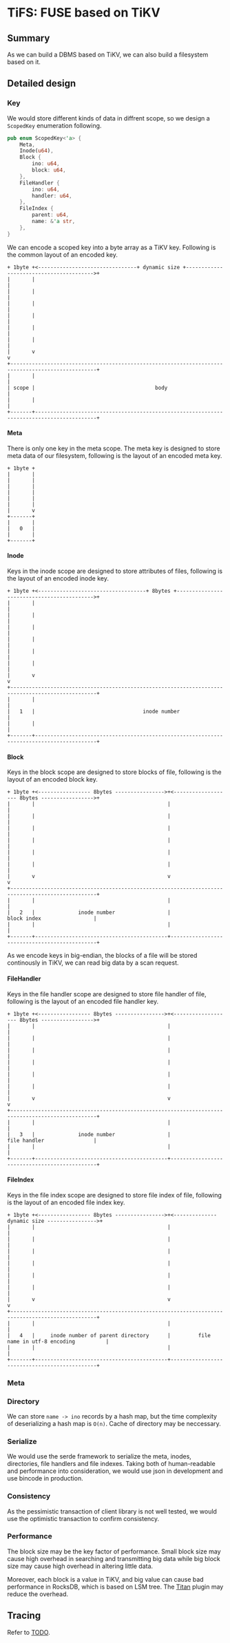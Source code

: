 # TiFS: FUSE based on TiKV

## Summary
As we can build a DBMS based on TiKV, we can also build a filesystem based on it.

## Detailed design

### Key

We would store different kinds of data in diffrent scope, so we design a `ScopedKey` enumeration following.

```rust
pub enum ScopedKey<'a> {
    Meta,
    Inode(u64),
    Block {
        ino: u64,
        block: u64,
    },
    FileHandler {
        ino: u64,
        handler: u64,
    },
    FileIndex {
        parent: u64,
        name: &'a str,
    },
}
```

We can encode a scoped key into a byte array as a TiKV key. Following is the common layout of an encoded key.

```
+ 1byte +<--------------------------------+ dynamic size +---------------------------------------->+
|       |                                                                                          |
|       |                                                                                          |
|       |                                                                                          |
|       |                                                                                          |
|       |                                                                                          |
|       |                                                                                          |
|       v                                                                                          v
+--------------------------------------------------------------------------------------------------+
|       |                                                                                          |
| scope |                                       body                                               |
|       |                                                                                          |
+-------+------------------------------------------------------------------------------------------+
```

#### Meta

There is only one key in the meta scope. The meta key is designed to store meta data of our filesystem, following is the layout of an encoded meta key.

```
+ 1byte +
|       |
|       |
|       |
|       |
|       |
|       |
|       v
+-------+
|       |
|   0   |
|       |
+-------+
```

#### Inode

Keys in the inode scope are designed to store attributes of files, following is the layout of an encoded inode key.

```
+ 1byte +<-----------------------------------+ 8bytes +------------------------------------------->+
|       |                                                                                          |
|       |                                                                                          |
|       |                                                                                          |
|       |                                                                                          |
|       |                                                                                          |
|       |                                                                                          |
|       v                                                                                          v
+--------------------------------------------------------------------------------------------------+
|       |                                                                                          |
|   1   |                                   inode number                                           |
|       |                                                                                          |
+-------+------------------------------------------------------------------------------------------+
```

#### Block

Keys in the block scope are designed to store blocks of file, following is the layout of an encoded block key.

```
+ 1byte +<----------------- 8bytes ---------------->+<------------------- 8bytes ----------------->+
|       |                                           |                                              |
|       |                                           |                                              |
|       |                                           |                                              |
|       |                                           |                                              |
|       |                                           |                                              |
|       |                                           |                                              |
|       v                                           v                                              v
+--------------------------------------------------------------------------------------------------+
|       |                                           |                                              |
|   2   |              inode number                 |                  block index                 |
|       |                                           |                                              |
+-------+-------------------------------------------+----------------------------------------------+
```

As we encode keys in big-endian, the blocks of a file will be stored continously in TiKV, we can read big data by a scan request.

#### FileHandler

Keys in the file handler scope are designed to store file handler of file, following is the layout of an encoded file handler key.

```
+ 1byte +<----------------- 8bytes ---------------->+<------------------- 8bytes ----------------->+
|       |                                           |                                              |
|       |                                           |                                              |
|       |                                           |                                              |
|       |                                           |                                              |
|       |                                           |                                              |
|       |                                           |                                              |
|       v                                           v                                              v
+--------------------------------------------------------------------------------------------------+
|       |                                           |                                              |
|   3   |              inode number                 |                  file handler                |
|       |                                           |                                              |
+-------+-------------------------------------------+----------------------------------------------+
```

#### FileIndex

Keys in the file index scope are designed to store file index of file, following is the layout of an encoded file index key.

```
+ 1byte +<----------------- 8bytes ---------------->+<-------------- dynamic size ---------------->+
|       |                                           |                                              |
|       |                                           |                                              |
|       |                                           |                                              |
|       |                                           |                                              |
|       |                                           |                                              |
|       |                                           |                                              |
|       v                                           v                                              v
+--------------------------------------------------------------------------------------------------+
|       |                                           |                                              |
|   4   |     inode number of parent directory      |         file name in utf-8 encoding          |
|       |                                           |                                              |
+-------+-------------------------------------------+----------------------------------------------+
```

### Meta

### Directory

We can store `name -> ino` records by a hash map, but the time complexity of deserializing a hash map is `O(n)`. Cache of directory may be neccessary.

### Serialize
We would use the serde framework to serialize the meta, inodes, directories, file handlers and file indexes. Taking both of human-readable and performance into consideration, we would use json in development and use bincode in production.

### Consistency

As the pessimistic transaction of client library is not well tested, we would use the optimistic transaction to confirm consistency.

### Performance

The block size may be the key factor of performance. Small block size may cause high overhead in searching and transmitting big data while big block size may cause high overhead in altering little data.

Moreover, each block is a value in TiKV, and big value can cause bad performance in RocksDB, which is based on LSM tree. The [Titan](https://github.com/tikv/titan) plugin may reduce the overhead.

## Tracing

Refer to [TODO](https://github.com/Hexilee/tifs#todo).